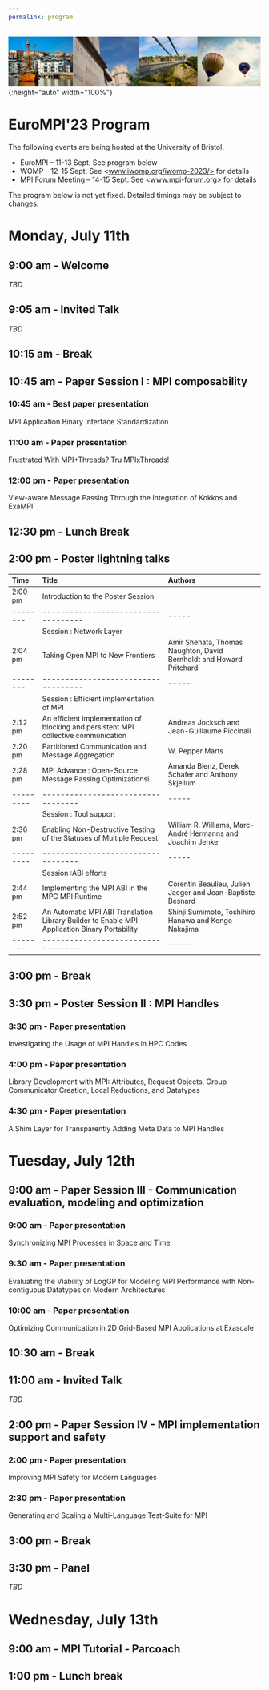 ```yaml
---
permalink: program
---
```


<script type="text/javascript" src="/assets/js/timeconvert.js"></script>

![Banner](/assets/banner-B.png){:height="auto" width="100%"}

# EuroMPI'23 Program

The following events are being hosted at the University of Bristol.
* EuroMPI – 11-13 Sept.  See program below
* WOMP – 12-15 Sept.  See <www.iwomp.org/iwomp-2023/> for details
* MPI Forum Meeting – 14-15 Sept.  See <www.mpi-forum.org> for details

The program below is not yet fixed. Detailed timings may be subject to changes.

# Monday, July 11th

## 9:00 am - Welcome
*TBD*

## 9:05 am - Invited Talk
*TBD*

## 10:15 am - Break

## 10:45 am - Paper Session I : MPI composability
### 10:45 am - Best paper presentation
MPI Application Binary Interface Standardization
### 11:00 am - Paper presentation
Frustrated With MPI+Threads? Tru MPIxThreads!
### 12:00 pm - Paper presentation
View-aware Message Passing Through the Integration of Kokkos and ExaMPI

## 12:30 pm - Lunch Break

## 2:00 pm - Poster lightning talks

|Time     | Title                  | Authors 
|:------- |:---------------------------------- |:-----
|2:00 pm  | Introduction to the Poster Session | 
|-------- |----------------------------------- |-----
|         | Session : Network Layer            |  
|2:04 pm  | Taking Open MPI to New Frontiers   | Amir Shehata, Thomas Naughton, David Bernholdt and Howard Pritchard 
|-------- |----------------------------------- |-----
|         | Session : Efficient implementation of MPI | 
|2:12 pm  | An efficient implementation of blocking and persistent MPI collective communication | Andreas Jocksch and Jean-Guillaume Piccinali
|2:20 pm  | Partitioned Communication and Message Aggregation | W. Pepper Marts
|2:28 pm  | MPI Advance : Open-Source Message Passing Optimizationsi | Amanda Bienz, Derek Schafer and Anthony Skjellum
|---------| ---------------------------------- |-----  
|         | Session : Tool support     | 
|2:36 pm  | Enabling Non-Destructive Testing of the Statuses of Multiple Request | William R. Williams, Marc-André Hermanns and Joachim Jenke 
|---------| ---------------------------------- |-----  
|         | Session :ABI efforts |  
|2:44 pm  | Implementing the MPI ABI in the MPC MPI Runtime | Corentin Beaulieu, Julien Jaeger and Jean-Baptiste Besnard
|2:52 pm  | An Automatic MPI ABI Translation Library Builder to Enable MPI Application Binary Portability | Shinji Sumimoto, Toshihiro Hanawa and Kengo Nakajima 
|-------- | ---------------------------------- |-----


## 3:00 pm - Break

## 3:30 pm - Poster Session II : MPI Handles
### 3:30 pm - Paper presentation
Investigating the Usage of MPI Handles in HPC Codes 
### 4:00 pm - Paper presentation
Library Development with MPI: Attributes, Request Objects, Group Communicator Creation, Local Reductions, and Datatypes
### 4:30 pm - Paper presentation
A Shim Layer for Transparently Adding Meta Data to MPI Handles


# Tuesday, July 12th

## 9:00 am - Paper Session III - Communication evaluation, modeling and optimization
### 9:00 am - Paper presentation
Synchronizing MPI Processes in Space and Time
### 9:30 am - Paper presentation
Evaluating the Viability of LogGP for Modeling MPI Performance with Non-contiguous Datatypes on Modern Architectures
### 10:00 am - Paper presentation
Optimizing Communication in 2D Grid-Based MPI Applications at Exascale

## 10:30 am - Break

## 11:00 am - Invited Talk
*TBD*

## 2:00 pm - Paper Session IV - MPI implementation support and safety
### 2:00 pm - Paper presentation
Improving MPI Safety for Modern Languages
### 2:30 pm - Paper presentation
Generating and Scaling a Multi-Language Test-Suite for MPI

## 3:00 pm - Break

## 3:30 pm - Panel
*TBD*


# Wednesday, July 13th

## 9:00 am - MPI Tutorial - Parcoach
## 1:00 pm - Lunch break



<!--

|Time     | Title                  | Authors 
|:------- |:---------------------------------- |:-----
|2:00 pm  | Introduction to the Poster Session | 
|-------- |----------------------------------- |-----
|         | Session : Network Layer            |  
|2:04 pm  | Taking Open MPI to New Frontiers   | Amir Shehata, Thomas Naughton, David Bernholdt and Howard Pritchard 
|-------- |----------------------------------- |-----
|         | Session : Efficient implementation of MPI | 
|2:12 pm  | An efficient implementation of blocking and persistent MPI collective communication | Andreas Jocksch and Jean-Guillaume Piccinali
|2:20 pm  | Partitioned Communication and Message Aggregation | W. Pepper Marts
|2:28 pm  | MPI Advance : Open-Source Message Passing Optimizationsi | Amanda Bienz, Derek Schafer and Anthony Skjellum
|---------| ---------------------------------- |-----  
|         | Session : Tool support     | 
|2:36 pm  | Enabling Non-Destructive Testing of the Statuses of Multiple Request | William R. Williams, Marc-André Hermanns and Joachim Jenke 
|---------| ---------------------------------- |-----  
|         | Session :ABI efforts |  
|2:44 pm  | Implementing the MPI ABI in the MPC MPI Runtime | Corentin Beaulieu, Julien Jaeger and Jean-Baptiste Besnard
|2:52 pm  | An Automatic MPI ABI Translation Library Builder to Enable MPI Application Binary Portability | Shinji Sumimoto, Toshihiro Hanawa and Kengo Nakajima 
|-------- | ---------------------------------- |-----


<!--

<div class="row mt-xs-0 mt-sm-0 mt-md-1 mt-lg-2 mt-xl-2 mb-xs-2 mb-sm-2">
<div class="col-xs-12 col-sm-12 col-md-12 col-lg-12 col-xl-10 offset-xl-1">
<div class="row">

<div class="col-xs-12 col-sm-12 col-md-12 col-lg-10 offset-lg-1 col-xl-10 offset-xl-1">
 <p> </p>
 <p></p>
 <p><strong>Please note:</strong> </p> 
 <p> <font color="red">* Attendees need to register for each day independently.</font></p>
  <p> * All times are in Eastern US time.</p>
  <p></p>
  <p><strong>Proceedings:</strong> </p>
  <ul>
    <li>
      <a href="https://dl.acm.org/doi/proceedings/10.1145/3416315" target="_blank">Proceedings of the 27th European MPI Users' Group Meeting</a>
    </li>
  </ul>
  <p></p>
  <p></p>  
 <table class="program" style="border:0px;"><tbody>
 <tr style="font-weight:bold;font-size:1.5em">
 	<td colspan="3">September 11</td>
 </tr> 
 <tr style="height:40px">
 <td style="border-right:1px solid gray;text-align:center;width:120px">
  <p>10:00 – 10:30</p> 
 </td>
 <td style="padding-left:4px;padding-right:4px;width:720px">
  <div style="font-weight:bold">Opening Remarks [<a href="https://youtu.be/NBOvU_RiPEY" target="_blank">Presentation</a>]</div>
 <div style="padding-top:4px;padding-left:4px;font-size:0.85em;font-style:italic">Wesley Bland</div>
 </td> 
  <td rowspan="4" style="border-left:1px solid gray;width:200px;text-align:center;background-color: #f2f2f2"><a href="https://intel.webex.com/intel/onstage/g.php?MTID=ec42af2e6885b18d705472fe4dcead8b6" target="_blank">Attendee Registration</a></td>
 </tr>
      <tr style="height:40px;background-color: #f2f2f2">
        <td style="border-right:1px solid gray;text-align:center;width:120px">
          <p>10:30 – 11:30</p>
        </td>
        <td style="padding-left:4px;padding-right:4px;width:720px">
          <div style="font-weight:bold">Keynote [<a href="https://youtu.be/VzOVuqYHfSI" target="_blank">Presentation</a>] [<a href="./assets/papers/2020-09-eurompi2020-mpi4.pdf" target="_blank">Slide</a>]</div>
          <div style="padding-top:4px;padding-left:4px;font-size:0.85em;font-style:italic">Martin Schulz</div>
          <div style="font-weight:bold;padding-left:4px"><a href="keynote.html">The Final Steps to MPI 4.0 - and What's Next</a></div>
        </td>
      </tr>
      <tr style="height:40px">
        <td style="border-right:1px solid gray;text-align:center;width:120px">
          <p>11:30 – 13:00</p>
        </td>
        <td style="padding-left:4px;padding-right:4px;width:720px">
          <div style="font-weight:bold">Paper Session 1: Improving MPI Collectives - chaired by Bogdan Nicolae, Argonne National Laboratory</div>
          <table style="border:0px; width:100%"><tbody>
            <tr>
              <td>
                <div style="font-weight:bold;padding-left:4px">Using Advanced Vector Extensions AVX-512 for MPI Reduction [<a href="./assets/papers/Zhong-EuroMPI2020.pptx" target="_blank">Slide</a>] [<a href="https://youtu.be/Z2vGmgymJ34" target="_blank">Presentation</a>]</div>
                <div style="padding-top:4px;padding-left:4px;font-size:0.85em;font-style:italic">Dong Zhong, Qinglei Cao, George Bosilca and Jack Dongarra.</div>
              </td>
            </tr>
            <tr>
              <td>
                <div style="font-weight:bold;padding-left:4px">Implementation and performance evaluation of MPI persistent collectives in MPC : a case study [<a href="./assets/papers/Bouhrour_stephane_persistent_collective.pdf" target="_blank">Slide</a>] [<a href="https://youtu.be/J9RN0oEJjLA" target="_blank">Presentation</a>]</div>
                <div style="padding-top:4px;padding-left:4px;font-size:0.85em;font-style:italic">Stéphane Bouhrour and Julien Jaeger.</div>
              </td>
            </tr>
            <tr>
              <td>
                <div style="font-weight:bold;padding-left:4px">Signature datatypes for type correct collective operations, revisited [<a href="./assets/papers/Traff-SignatureTypesRevisited.pdf" target="_blank">Slide</a>] [<a href="https://youtu.be/B2pFoltx1fI" target="_blank">Presentation</a>]</div>
                <div style="padding-top:4px;padding-left:4px;font-size:0.85em;font-style:italic">Jesper Larsson Träff.</div>
              </td>
          </tr></tbody></table>
        </td>
      </tr>
      <tr style="height:40px;background-color: #f2f2f2">
        <td style="border-right:1px solid gray;text-align:center;width:120px">
          <p>13:00 – 14:00</p>
        </td>
        <td style="padding-left:4px;padding-right:4px;width:720px">
          <div style="font-weight:bold">Paper Session 2: Asynchrony and MPI - chaired by Sergio Iserte, Universitat Jaume Ⅰ</div>
          <table style="border:0px; width:100%"><tbody>
            <tr>
              <td>
                <div style="font-weight:bold;padding-left:4px">Fibers are not (P)Threads: The Case for Loose Coupling of Asynchronous Programming Models and MPI Through Continuations [<a href="./assets/papers/Schuchart-mpi-continue.pdf" target="_blank">Slide</a>] [<a href="https://youtu.be/yv0iDCy41ZU" target="_blank">Presentation</a>]</div>
                <div style="padding-top:4px;padding-left:4px;font-size:0.85em;font-style:italic">Joseph Schuchart, Christoph Niethammer and José Gracia.</div>
              </td>
            </tr>
            <tr>
              <td>
                <div style="font-weight:bold;padding-left:4px">MPI Detach - Asynchronous Local Completion [<a href="./assets/papers/Protze-EuroMPI-MPI-Detach.pdf" target="_blank">Slide</a>] [<a href="https://youtu.be/6A58NsPHI2U" target="_blank">Presentation</a>]</div>
                <div style="padding-top:4px;padding-left:4px;font-size:0.85em;font-style:italic">Joachim Protze, Marc-André Hermanns, Ali Demiralp, Matthias S. Mueller and Torsten Kuhlen.</div>
              </td>
            </tr></tbody></table>
        </td>
      </tr> 
      <tr style="height:15px">
        <td colspan="3"></td>
      </tr>

      <tr style="font-weight:bold;font-size:1.5em">
        <td colspan="3">September 23</td>
      </tr>
      </tr>
      <tr style="height:40px">
        <td style="border-right:1px solid gray;text-align:center;width:120px">
          <p>10:00 – 11:00</p>
        </td>
        <td style="padding-left:4px;padding-right:4px;width:720px">
          <div style="font-weight:bold">Paper Session 3: Rethinking the Fundamentals of MPI - chaired by Ken Raffenetti, Argonne National Laboratory</div>
          <table style="border:0px; width:100%"><tbody>
            <tr>
              <td>
                <div style="font-weight:bold;padding-left:4px">Collectives and Communicators: A Case for Orthogonality [<a href="./assets/papers/Traff-OrthogonalCollectives.pdf" target="_blank">Slide</a>] [<a href="https://youtu.be/CHKSzKUqweg" target="_blank">Presentation</a>]</div>
                <div style="padding-top:4px;padding-left:4px;font-size:0.85em;font-style:italic">Jesper Larsson Träff, Sascha Hunold, Guillaume Mercier and Daniel J. Holmes.</div>
              </td>
            </tr>
            <tr>
              <td>
                <div style="font-weight:bold;padding-left:4px">Why is MPI (perceived to be) so complex? [<a href="./assets/papers/Skjellum-EuroMPI2020-WhyIsMPIPerceived.pptx" target="_blank">Slide</a>] [<a href="https://youtu.be/4ti06_7MHRg" target="_blank">Presentation</a>]</div>
                <div style="padding-top:4px;padding-left:4px;font-size:0.85em;font-style:italic">Daniel Holmes, Anthony Skjellum and Derek Schafer.</div>
              </td>
            </tr></tbody></table>
        </td>
        <td rowspan="4" style="border-left:1px solid gray;width:200px;text-align:center;background-color: #f2f2f2"><a href="https://intel.webex.com/intel/onstage/g.php?MTID=e6a0763a468d315810e1036a3ffa24b5d" target="_blank">Attendee Registration</a></td>
      </tr>
      <tr style="height:40px;background-color: #f2f2f2">
        <td style="border-right:1px solid gray;text-align:center;width:120px">
          <p>11:00 – 12:00</p>
        </td>
        <td style="padding-left:4px;padding-right:4px;width:720px">
          <div style="font-weight:bold">Paper Session 4: Evaluating MPI Performance - chaired by Rich Graham, NVIDIA</div>
          <table style="border:0px; width:100%"><tbody>
            <tr>
              <td>
                <div style="font-weight:bold;padding-left:4px">Communication and Timing Issues with MPI Virtualization [<a href="./assets/papers/Schneider-reading_group.pdf" target="_blank">Slide</a>] [<a href="https://youtu.be/3F62Gjm2er0" target="_blank">Presentation</a>]</div>
                <div style="padding-top:4px;padding-left:4px;font-size:0.85em;font-style:italic">Alexandr Nigay, Lukas Mosimann, Timo Schneider and Torsten Hoefler.</div>
              </td>
            </tr>
            <tr>
              <td>
                <div style="font-weight:bold;padding-left:4px">Evaluating MPI Message Size Summary Statistics [<a href="./assets/papers/Ferreira-presentation-euroMPI2020.pptx" target="_blank">Slide</a>] [<a href="https://youtu.be/wW-t5ZSnZOU" target="_blank">Presentation</a>]</div>
                <div style="padding-top:4px;padding-left:4px;font-size:0.85em;font-style:italic">Kurt Ferreira and Scott Levy.</div>
              </td>
            </tr></tbody></table>
        </td>
      </tr>
      <tr style="height:40px">
        <td style="border-right:1px solid gray;text-align:center;width:120px">
          <p>12:00 – 13:00</p>
        </td>
        <td style="padding-left:4px;padding-right:4px;width:720px">
          <div style="font-weight:bold">Poster Session [<a href="https://youtu.be/aU3Q3QEkv78" target="_blank">Presentation</a>]</div>
          <table style="border:0px; width:100%"><tbody>
            <tr>
              <td>
                <div style="font-weight:bold;padding-left:4px">A report of MPI International Survey [<a href="http://icl.utk.edu/~bosilca/eurompi20/poster_24_teaser.mp4" target="_blank">Teaser</a>] [<a href="http://icl.utk.edu/~bosilca/eurompi20/poster_24_slides.pdf" target="_blank">Slides</a>]</div>
                <div style="padding-top:4px;padding-left:4px;font-size:0.85em;font-style:italic">A. Hori, T. Ogura, B. Gerofi, Y.Jie, Y.Ishikawa, G. Bosilca, and E. Jeannot.</div>
              </td>
            </tr>
            <tr>
              <td>
                <div style="font-weight:bold;padding-left:4px">Towards an optimal allreduce communication in message-passing systems [<a href="http://icl.utk.edu/~bosilca/eurompi20/poster_23_poster.pdf" target="_blank">Poster</a>] [<a href="http://icl.utk.edu/~bosilca/eurompi20/poster_23_abstract.pdf" target="_blank">Abstract</a>] [<a href="https://www.youtube.com/watch?v=SjXkBR_-pnE&amp;feature=youtu.be" target="_blank">Teaser</a>] [<a href="http://icl.utk.edu/~bosilca/eurompi20/poster_23_slides.pdf" target="_blank">Slides</a>]</div>
                <div style="padding-top:4px;padding-left:4px;font-size:0.85em;font-style:italic">Andreas Jocksch, No'e Ohana, Vasileios Karakasis, and Laurent Villard.</div>
              </td>
            </tr>
            <tr>
              <td>
                <div style="font-weight:bold;padding-left:4px">Serializing and deserializing MPI opaque objects with MPI Stages [<a href="http://icl.utk.edu/~bosilca/eurompi20/poster_25_poster.pdf" target="_blank">Poster</a>] [<a href="./assets/posters/EuroMPI2020-MPI-OpObjSer-Poster-Presentation.pdf" target="_blank">Slides</a>]</div>
                <div style="padding-top:4px;padding-left:4px;font-size:0.85em;font-style:italic">Derek Schafer, Ignacio Laguna, Anthony Skjellum, and Kathryn Mohror.</div>
              </td>
            </tr>
            <tr>
              <td>
                <div style="font-weight:bold;padding-left:4px">A portable implementation of partitioned point-to-point communication primitives [<a href="./assets/posters/EuroMPI_2020_MPI-PartComm-Poster.pdf" target="_blank">Poster</a>] [<a href="http://icl.utk.edu/~bosilca/eurompi20/poster_26_abstract.pdf" target="_blank">Abstract</a>] [<a href="https://youtu.be/8Qc7n0AwI_E" target="_blank">Teaser</a>] [<a href="./assets/posters/poster_26_slides.pdf" target="_blank">Slides</a>]</div>
                <div style="padding-top:4px;padding-left:4px;font-size:0.85em;font-style:italic">Purushotham Bangalore, Andrew Worley, Derek Schafer, Ryan Grant, Anthony Skjellum, Sheikh Ghafoor.</div>
              </td>
            </tr></tbody></table>
        </td>
      </tr>
      <tr style="height:40pxi;background-color: #f2f2f2">
        <td style="border-right:1px solid gray;text-align:center;width:120px">
          <p>13:00 – 13:30</p>
        </td>
        <td style="padding-left:4px;padding-right:4px;width:720px">
          <div style="font-weight:bold">Micro-Tutorials [<a href="https://youtu.be/L9gXPU1Invc" target="_blank">Presentation</a>]</div>
        </td>
      </tr>
      <tr style="height:40px">
        <td style="border-right:1px solid gray;text-align:center;width:120px">
          <p>13:30 – 14:00</p>
        </td>
        <td style="padding-left:4px;padding-right:4px;width:720px">
          <div style="font-weight:bold">Closing Remarks [<a href="https://youtu.be/ipU8tXKt9JY" target="_blank">Presentation</a>]</div>
          <div style="padding-top:4px;padding-left:4px;font-size:0.85em;font-style:italic">Wesley Bland</div>
        </td>
      </tr>
      <tr style="height:15px">
        <td colspan="3"></td>
      </tr>
      <tr style="font-weight:bold;font-size:1.5em">
        <td colspan="3">September 24</td>
      </tr>
      <tr style="height:40px">
        <td style="border-right:1px solid gray;text-align:center;width:120px">
          <p>10:00 – 18:30</p>
        </td>
        <td style="padding-left:4px;padding-right:4px;width:720px"><a href="https://oaciss.uoregon.edu/E4S-Forum20/agenda.html" target="_blank">E4S Forum Workshop</a><strong><span style="color:red">*</span></strong></td>
        <td rowspan="1" style="border-left:1px solid gray;width:200px;text-align:center;background-color: #f2f2f2"><a href="https://intel.webex.com/intel/onstage/g.php?MTID=e88d0d36101ff9cdf6f091c54e1d974e0" target="_blank">Attendee Registration</a></td>
      </tr>
      </tbody></table>
          <p> </p>
          <p> </p>
          <p> </p>
          <p> </p>
          <p> </p>
     <p> <font color="red">* Workshop will take place over zoom videocon. A separate email invitation of zoom will be sent to all attendees. Please note that attendees must register using the existing link.</font></p>
</div>

</div>

    </div>
</div>

-->

